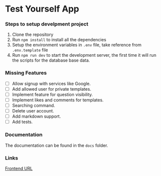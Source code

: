 # Test Yourself App

### Steps to setup develpment project
1. Clone the repository
2. Run `npm install` to install all the dependencies
3. Setup the environment variables in `.env` file, take reference from `.env.template` file
4. Run `npm run dev` to start the development server, the first time it will run the scripts
for the database base data.

### Missing Features
- [ ] Allow signup with services like Google.
- [ ] Add allowed user for private templates.
- [ ] Implement feature for question visibility.
- [ ] Implement likes and comments for templates.
- [ ] Searching command.
- [ ] Delete user account.
- [ ] Add markdown support.
- [ ] Add tests.

### Documentation
The documentation can be found in the `docs` folder.

### Links
[Frontend URL](https://github.com/gerashdo/forms-front)
